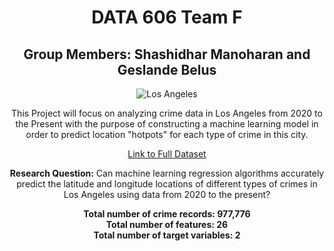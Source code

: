 <div align="center">
  
# DATA 606 Team F  
## Group Members: Shashidhar Manoharan and Geslande Belus  

![Los Angeles](https://t4.ftcdn.net/jpg/03/02/29/31/360_F_302293188_A4QVjJbcuv1HQMqEhbDALVjTV5ervpkv.jpg)

This Project will focus on analyzing crime data in Los Angeles from 2020 to the Present with the purpose of constructing a machine learning model in order to predict location "hotpots" for each type of crime in this city.

[Link to Full Dataset](https://catalog.data.gov/dataset/crime-data-from-2020-to-present)

**Research Question:** Can machine learning regression algorithms accurately predict the latitude and longitude locations of different types of crimes in Los Angeles using data from 2020 to the present?

**Total number of crime records: 977,776**  
**Total number of features: 26**  
**Total number of target variables: 2**  

</div>
